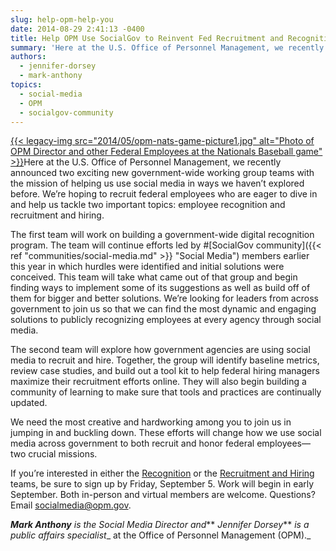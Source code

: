 ```yaml
---
slug: help-opm-help-you
date: 2014-08-29 2:41:13 -0400
title: Help OPM Use SocialGov to Reinvent Fed Recruitment and Recognition
summary: 'Here at the U.S. Office of Personnel Management, we recently announced two exciting new government-wide working group teams with the mission of helping us use social media in ways we haven’t explored before. We’re hoping to recruit federal employees'
authors:
  - jennifer-dorsey
  - mark-anthony
topics:
  - social-media
  - OPM
  - socialgov-community
---
```


[{{< legacy-img src="2014/05/opm-nats-game-picture1.jpg" alt="Photo of OPM Director and other Federal Employees at the Nationals Baseball game" >}}](https://s3.amazonaws.com/digitalgov/_legacy-img/2014/05/opm-nats-game-picture1.jpg)Here at the U.S. Office of Personnel Management, we recently announced two exciting new government-wide working group teams with the mission of helping us use social media in ways we haven’t explored before. We’re hoping to recruit federal employees who are eager to dive in and help us tackle two important topics: employee recognition and recruitment and hiring.

The first team will work on building a government-wide digital recognition program. The team will continue efforts led by #[SocialGov community]({{< ref "communities/social-media.md" >}} "Social Media") members earlier this year in which hurdles were identified and initial solutions were conceived. This team will take what came out of that group and begin finding ways to implement some of its suggestions as well as build off of them for bigger and better solutions. We’re looking for leaders from across government to join us so that we can find the most dynamic and engaging solutions to publicly recognizing employees at every agency through social media.

The second team will explore how government agencies are using social media to recruit and hire. Together, the group will identify baseline metrics, review case studies, and build out a tool kit to help federal hiring managers maximize their recruitment efforts online. They will also begin building a community of learning to make sure that tools and practices are continually updated.

We need the most creative and hardworking among you to join us in jumping in and buckling down. These efforts will change how we use social media across government to both recruit and honor federal employees—two crucial missions.

If you’re interested in either the [Recognition](https://docs.google.com/forms/d/11nI0eMjfGeo9aLiBksbA9OvSnv6Oyk54Ay1lT2q1H5s/viewform) or the [Recruitment and Hiring](https://docs.google.com/forms/d/12ThAd0Asfmju5svsSmQTriGUsKShoIbVbXSkGssmu_M/viewform) teams, be sure to sign up by Friday, September 5. Work will begin in early September. Both in-person and virtual members are welcome. Questions? Email <socialmedia@opm.gov>.

**_Mark Anthony_** _is the Social Media Director and_** _Jennifer Dorsey_** _is a public affairs specialist__ at the Office of Personnel Management (OPM)._
